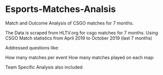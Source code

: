 # Esports-Matches-Analsis
Match and Outcome Analysis of CSGO matches for 7 months.

The Data is scraped from HLTV.org for csgo matches for 7 months.
Using CSGO Match statistics from April 2019 to October 2019 (last 7 months)

Addressed questions like: 

How many matches per event
How many matches played on each map:

Team Specific Analysis also included
